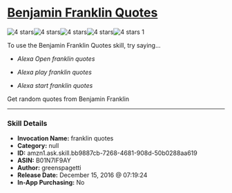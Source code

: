 # [Benjamin Franklin Quotes](http://alexa.amazon.com/#skills/amzn1.ask.skill.bb9887cb-7268-4681-908d-50b0288aa619)
![4 stars](../../images/ic_star_black_18dp_1x.png)![4 stars](../../images/ic_star_black_18dp_1x.png)![4 stars](../../images/ic_star_black_18dp_1x.png)![4 stars](../../images/ic_star_black_18dp_1x.png)![4 stars](../../images/ic_star_border_black_18dp_1x.png) 1

To use the Benjamin Franklin Quotes skill, try saying...

* *Alexa Open franklin quotes*

* *Alexa play franklin quotes*

* *Alexa start franklin quotes*

Get random quotes from Benjamin Franklin

***

### Skill Details

* **Invocation Name:** franklin quotes
* **Category:** null
* **ID:** amzn1.ask.skill.bb9887cb-7268-4681-908d-50b0288aa619
* **ASIN:** B01N7IF9AY
* **Author:** greenspagetti
* **Release Date:** December 15, 2016 @ 07:19:24
* **In-App Purchasing:** No
